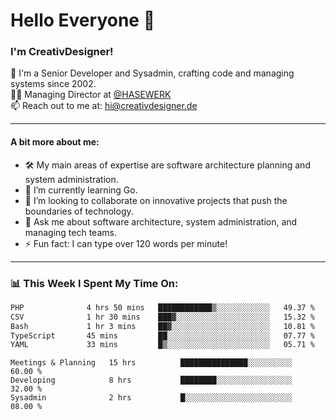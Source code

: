# Hello Everyone 👋

### I'm CreativDesigner!

🔭 I'm a Senior Developer and Sysadmin, crafting code and managing systems since 2002.  
👨‍💼 Managing Director at [@HASEWERK](https://github.com/HASEWERK)  
📫 Reach out to me at: [hi@creativdesigner.de](mailto:hi@creativdesigner.de)  

---

#### A bit more about me:

- 🛠 My main areas of expertise are software architecture planning and system administration.
- 🌱 I’m currently learning Go.
- 👯 I’m looking to collaborate on innovative projects that push the boundaries of technology.
- 💬 Ask me about software architecture, system administration, and managing tech teams.
- ⚡ Fun fact: I can type over 120 words per minute!  

---

### 📊 **This Week I Spent My Time On:**

<!--START_SECTION:waka-->

```txt
PHP              4 hrs 50 mins   ████████████▒░░░░░░░░░░░░   49.37 %
CSV              1 hr 30 mins    ███▓░░░░░░░░░░░░░░░░░░░░░   15.32 %
Bash             1 hr 3 mins     ██▓░░░░░░░░░░░░░░░░░░░░░░   10.81 %
TypeScript       45 mins         ██░░░░░░░░░░░░░░░░░░░░░░░   07.77 %
YAML             33 mins         █▒░░░░░░░░░░░░░░░░░░░░░░░   05.71 %
```

<!--END_SECTION:waka-->

```text
Meetings & Planning   15 hrs          ███████████████░░░░░░░░░░   60.00 % 
Developing            8 hrs           ████████░░░░░░░░░░░░░░░░░   32.00 % 
Sysadmin              2 hrs           █░░░░░░░░░░░░░░░░░░░░░░░░   08.00 %

